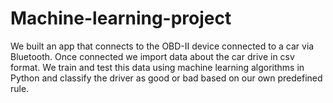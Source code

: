 # Machine-learning-project

We built an app that connects to the OBD-II device connected to a car via Bluetooth.
Once connected we import data about the car drive in csv format.
We train and test this data using machine learning algorithms in Python and classify the driver as good or bad based on our own predefined rule.
